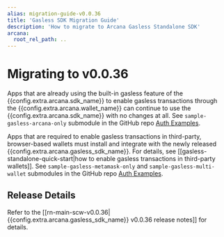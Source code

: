 ```yaml
---
alias: migration-guide-v0.0.36
title: 'Gasless SDK Migration Guide'
description: 'How to migrate to Arcana Gasless Standalone SDK'
arcana:
  root_rel_path: ..
---
```


# Migrating to v0.0.36

Apps that are already using the built-in gasless feature of the {{config.extra.arcana.sdk_name}} to enable gasless transactions through the {{config.extra.arcana.wallet_name}} can continue to use the {{config.extra.arcana.sdk_name}} with no changes at all. See `sample-gasless-arcana-only` submodule in the GitHub repo [Auth Examples](https://github.com/arcana-network/auth-examples).

Apps that are required to enable gasless transactions in third-party, browser-based wallets must install and integrate with the newly released {{config.extra.arcana.gasless_sdk_name}}. For details, see [[gasless-standalone-quick-start|how to enable gasless transactions in third-party wallets]]. See `sample-gasless-metamask-only` and `sample-gasless-multi-wallet` submodules in the GitHub repo [Auth Examples](https://github.com/arcana-network/auth-examples).

## Release Details

Refer to the  [[rn-main-scw-v0.0.36|{{config.extra.arcana.gasless_sdk_name}} v0.0.36 release notes]] for details.
